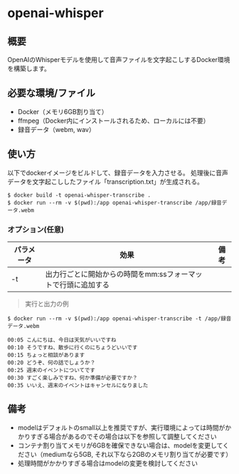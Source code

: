 # openai-whisper
## 概要
OpenAIのWhisperモデルを使用して音声ファイルを文字起こしするDocker環境を構築します。

## 必要な環境/ファイル
- Docker（メモリ6GB割り当て）
- ffmpeg（Docker内にインストールされるため、ローカルには不要）
- 録音データ（webm, wav）

## 使い方
以下でdockerイメージをビルドして、録音データを入力させる。
処理後に音声データを文字起こししたファイル「transcription.txt」が生成される。

```
$ docker build -t openai-whisper-transcribe .
$ docker run --rm -v $(pwd):/app openai-whisper-transcribe /app/録音データ.webm
```

### オプション(任意)

|パラメータ|効果|備考|
|---|---|---|
|-t|出力行ごとに開始からの時間をmm:ssフォーマットで行頭に追加する||

> 実行と出力の例

```
$ docker run --rm -v $(pwd):/app openai-whisper-transcribe -t /app/録音データ.webm

00:05 こんにちは、今日は天気がいいですね
00:10 そうですね、散歩に行くのにちょうどいいです
00:15 ちょっと相談があります
00:20 どうぞ、何の話でしょうか？
00:25 週末のイベントについてです
00:30 すごく楽しみですね、何か準備が必要ですか？
00:35 いいえ、週末のイベントはキャンセルになりました
```

## 備考
- modelはデフォルトのsmall以上を推奨ですが、実行環境によっては時間がかかりすぎる場合があるのでその場合は以下を参照して調整してください
- コンテナ割り当てメモリが6GBを確保できない場合は、modelを変更してください（mediumなら5GB, それ以下なら2GBのメモリ割り当てが必要です）
- 処理時間がかかりすぎる場合はmodelの変更を検討してください
